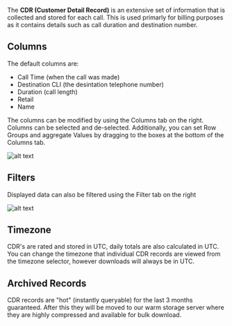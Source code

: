 The **CDR (Customer Detail Record)** is an extensive set of information that is collected and stored for each call. This is used primarly for billing purposes as it contains details such as call duration and destination number. 

## Columns
The default columns are:
* Call Time (when the call was made)
* Destination CLI (the desintation telephone number)
* Duration (call length)
* Retail 
* Name

The columns can be modified by using the Columns tab on the right. Columns can be selected and de-selected. Additionally, you can set Row Groups and aggregate Values by dragging to the boxes at the bottom of the Columns tab.  

![alt text][cdr-c]

## Filters
Displayed data can also be filtered using the Filter tab on the right

![alt text][cdr-f]
	
## Timezone
CDR's are rated and stored in UTC, daily totals are also calculated in UTC. You can change the timezone that individual CDR records are viewed from the timezone selector, however downloads will always be in UTC.

## Archived Records
CDR records are "hot" (instantly queryable) for the last 3 months guaranteed. After this they will be moved to our warm storage server where they are highly compressed and available for bulk download.



[cdr-c]: /customer/img/cdr-c.png "CDR Columns"
[cdr-f]: /customer/img/cdr-f.png "CDR Filters"
